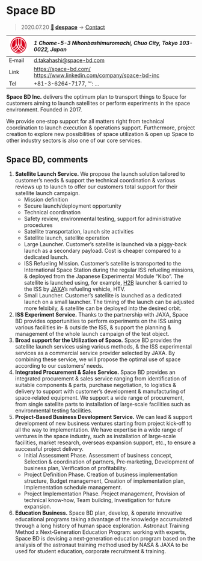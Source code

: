 # Space BD
> 2020.07.20 **[🚀](../index/index.md) [despace](index.md)** → [Contact](contact.md)

|[![](f/contact/s/space_bd_logo1_thumb.png)](f/contact/s/space_bd_logo1.png)|*1 Chome-5-3 Nihonbashimuromachi, Chuo City, Tokyo 103-0022, Japan*|
|:--|:--|
|E‑mail| <d.takahashi@space-bd.com> |
|Link| <https://space-bd.com/><br> <https://www.linkedin.com/company/space-bd-inc> |
|Tel| +81-3-6264-7177, ℻: … |

**Space BD Inc.** delivers the optimum plan to transport things to Space for customers aiming to launch satellites or perform experiments in the space environment. Founded in 2017.

We provide one‑stop support for all matters right from technical coordination to launch execution & operations support. Furthermore, project creation to explore new possibilities of space utilization & open up Space to other industry sectors is also one of our core services.

<p style="page-break-after:always"> </p>

## Space BD, comments

   1. **Satellite Launch Service.** We propose the launch solution tailored to customer’s needs & support the technical coordination & various reviews up to launch to offer our customers total support for their satellite launch campaign.
      - Mission definition
      - Secure launch/deployment opportunity
      - Technical coordination
      - Safety review, environmental testing, support for administrative procedures
      - Satellite transportation, launch site activities
      - Satellite launch, satellite operation
      - Large Launcher. Customer’s satellite is launched via a piggy‑back launch as a secondary payload. Cost is cheaper compared to a dedicated launch.
      - ISS Refueling Mission. Customer’s satellite is transported to the International Space Station during the regular ISS refueling missions, & deployed from the Japanese Experimental Module “Kibo”. The satellite is launched using, for example, [H2B](h2.md) launcher & carried to the ISS by [JAXA](zz_jaxa.md)’s refueling vehicle, HTV.
      - Small Launcher. Customer’s satellite is launched as a dedicated launch on a small launcher. The timing of the launch can be adjusted more felxibily, & satellite can be deployed into the desired orbit.
   1. **ISS Experiment Service.** Thanks to the partnership with JAXA, Space BD provides opportunities to perform experiments on the ISS using various facilities in‑ & outside the ISS, & support the planning & management of the whole launch campaign of the test object.
   1. **Broad support for the Utilization of Space.** Space BD provides the satellite launch services using various methods, & the ISS experimental services as a commercial service provider selected by JAXA. By combining these service, we will propose the optimal use of space according to our customers’ needs.
   1. **Integrated Procurement & Sales Service.** Space BD provides an integrated procurement & sales service ranging from identification of suitable components & parts, purchase negotiation, to logistics & delivery to support with customer’s development & manufacturing of space‑related equipment. We support a wide range of procurement, from single satellite parts to installation of large‑scale facilities such as environmental testing facilities.
   1. **Project‑Based Business Development Service.** We can lead & support development of new business ventures starting from project kick‑off to all the way to implementation. We have expertise in a wide range of ventures in the space industry, such as installation of large‑scale facilities, market research, overseas expansion support, etc., to ensure a successful project delivery.
      - Initial Assessment Phase. Assessment of business concept, Selection & coordination of partners, Pre‑marketing, Development of business plan, Verification of profitability.
      - Project Definition Phase. Creation of business implementation structure, Budget management, Creation of implementation plan, Implementation schedule management.
      - Project Implementation Phase. Project management, Provision of technical know‑how, Team building, Investigation for future expansion.
   1. **Education Business.** Space BD plan, develop, & operate innovative educational programs taking advantage of the knowledge accumulated through a long history of human space exploration. Astronaut Training Method x Next‑Generation Education Program: working with experts, Space BD is devising a next‑generation education program based on the analysis of the astronaut training method used by NASA & JAXA to be used for student education, corporate recruitment & training.
